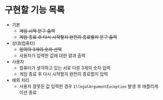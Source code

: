 # 구현할 기능 목록
- 기본
  - ~~게임 시작 문구 출력~~
  - ~~게임 종료 후 다시 시작할지 완전히 종료할지 문구 출력~~
- 상대(컴퓨터)
  - ~~임의의 3개의 숫자 선택~~
  - 사용자가 입력한 값에 대한 결과 출력
- 사용자
  - 컴퓨터가 생각하고 있는 서로 다른 3개의 숫자 입력
  - 게임 종료 후 다시 시작할지 완전히 종료할지 입력
- 예외 처리
  - 사용자 잘못된 값 입력한 경우 ``IllegalArgumentException`` 발생 후 애플리케이션 종료